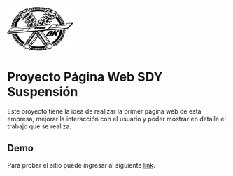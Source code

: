 <img src="images/logo2.png" width=150px height=100px>

# Proyecto Página Web SDY Suspensión

Este proyecto tiene la idea de realizar la primer página web de esta empresa, mejorar la interacción con el usuario y poder mostrar en detalle el trabajo que se realiza.

## Demo

Para probar el sitio puede ingresar al siguiente [link](https://tomaslf.github.io/paginawebsdy/).